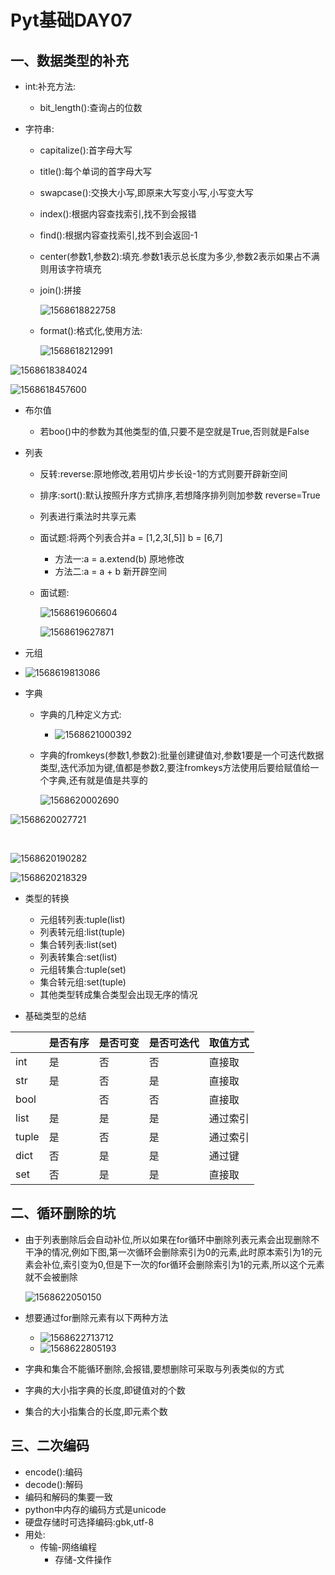 # Pyt基础DAY07

## 一、数据类型的补充

- int:补充方法:

  - bit_length():查询占的位数

- 字符串:

  - capitalize():首字母大写

  - title():每个单词的首字母大写

  - swapcase():交换大小写,即原来大写变小写,小写变大写

  - index():根据内容查找索引,找不到会报错

  - find():根据内容查找索引,找不到会返回-1

  - center(参数1,参数2):填充.参数1表示总长度为多少,参数2表示如果占不满则用该字符填充

  - join():拼接

    ![1568618822758](.\DAY07.assets\1568618822758.png)

  - format():格式化,使用方法:

    ![1568618212991](.\DAY07.assets\1568618212991.png)

![1568618384024](.\DAY07.assets\1568618384024.png)

![1568618457600](.\DAY07.assets\1568618457600.png)

- 布尔值

  - 若boo()中的参数为其他类型的值,只要不是空就是True,否则就是False

- 列表

  - 反转:reverse:原地修改,若用切片步长设-1的方式则要开辟新空间

  - 排序:sort():默认按照升序方式排序,若想降序排列则加参数 reverse=True

  - 列表进行乘法时共享元素

  - 面试题:将两个列表合并a = [1,2,3[,5]]  b = [6,7]

    - 方法一:a = a.extend(b)     原地修改
    - 方法二:a = a + b                 新开辟空间

  - 面试题:

    ![1568619606604](.\DAY07.assets\1568619606604.png)

    ![1568619627871](.\DAY07.assets\1568619627871.png)

- 元组
  
- ![1568619813086](.\DAY07.assets\1568619813086.png)
  
- 字典

  - 字典的几种定义方式:

    - ![1568621000392](.\DAY07.assets\1568621000392.png)

  - 字典的fromkeys(参数1,参数2):批量创建键值对,参数1要是一个可迭代数据类型,迭代添加为键,值都是参数2,要注fromkeys方法使用后要给赋值给一个字典,还有就是值是共享的

    ![1568620002690](.\DAY07.assets\1568620002690.png)

![1568620027721](.\DAY07.assets\1568620027721.png)

​			

![1568620190282](.\DAY07.assets\1568620190282.png)

![1568620218329](.\DAY07.assets\1568620218329.png)



- 类型的转换

  - 元组转列表:tuple(list)
  - 列表转元组:list(tuple)
  - 集合转列表:list(set)
  - 列表转集合:set(list)
  - 元组转集合:tuple(set)
  - 集合转元组:set(tuple)
  - 其他类型转成集合类型会出现无序的情况

- 基础类型的总结

  

|       | 是否有序 | 是否可变 | 是否可迭代 | 取值方式 |
| ----- | -------- | -------- | ---------- | -------- |
| int   | 是       | 否       | 否         | 直接取   |
| str   | 是       | 否       | 是         | 直接取   |
| bool  |          | 否       | 否         | 直接取   |
| list  | 是       | 是       | 是         | 通过索引 |
| tuple | 是       | 否       | 是         | 通过索引 |
| dict  | 否       | 是       | 是         | 通过键   |
| set   | 否       | 是       | 是         | 直接取   |

## 二、循环删除的坑

- 由于列表删除后会自动补位,所以如果在for循环中删除列表元素会出现删除不干净的情况,例如下图,第一次循环会删除索引为0的元素,此时原本索引为1的元素会补位,索引变为0,但是下一次的for循环会删除索引为1的元素,所以这个元素就不会被删除

  ![1568622050150](.\DAY07.assets\1568622050150.png)

- 想要通过for删除元素有以下两种方法
  - ![1568622713712](.\DAY07.assets\1568622713712.png)
  - ![1568622805193](.\DAY07.assets\1568622805193.png)
- 字典和集合不能循环删除,会报错,要想删除可采取与列表类似的方式
- 字典的大小指字典的长度,即键值对的个数
- 集合的大小指集合的长度,即元素个数



## 三、二次编码

- encode():编码
- decode():解码
- 编码和解码的集要一致
- python中内存的编码方式是unicode
- 硬盘存储时可选择编码:gbk,utf-8
- 用处:
  - 传输-网络编程
    - 存储-文件操作